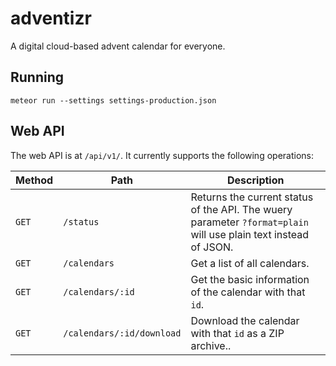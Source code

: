 # adventizr
A digital cloud-based advent calendar for everyone.

## Running
```
meteor run --settings settings-production.json
```

## Web API
The web API is at `/api/v1/`. It currently supports the following operations:

| Method | Path | Description |
|--|--|--|
| `GET` | `/status` | Returns the current status of the API. The wuery parameter `?format=plain` will use plain text instead of JSON. |
| `GET` | `/calendars` | Get a list of all calendars. |
| `GET` | `/calendars/:id` | Get the basic information of the calendar with that `id`. |
| `GET` | `/calendars/:id/download` | Download the calendar with that `id` as a ZIP archive.. |